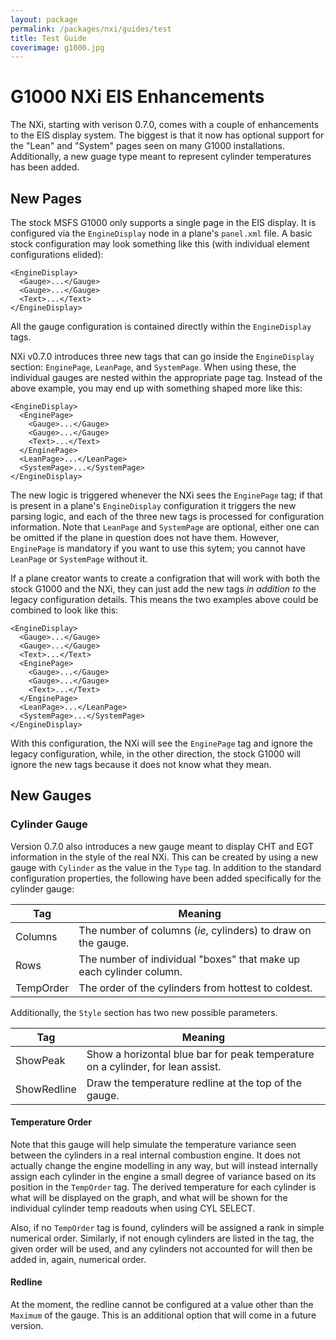 ```yaml
---
layout: package
permalink: /packages/nxi/guides/test
title: Test Guide
coverimage: g1000.jpg
---
```


# G1000 NXi EIS Enhancements

The NXi, starting with verison 0.7.0, comes with a couple of enhancements to the EIS display system.  The biggest is that it now has optional support for the "Lean" and "System" pages seen on many G1000 installations.  Additionally, a new guage type meant to represent cylinder temperatures has been added.

## New Pages

The stock MSFS G1000 only supports  a single page in the EIS display.   It is configured via the `EngineDisplay` node in a plane's `panel.xml` file.  A basic stock configuration may look something like this (with individual element configurations elided):

    <EngineDisplay>
      <Gauge>...</Gauge>
      <Gauge>...</Gauge>
      <Text>...</Text>
    </EngineDisplay>

All the gauge configuration is contained directly within the `EngineDisplay` tags.

NXi v0.7.0 introduces three new tags that can go inside the `EngineDisplay` section:  `EnginePage`, `LeanPage`, and `SystemPage`.  When using these, the individual gauges are nested within the appropriate page tag.  Instead of the above example, you may end up with something shaped more like this:

    <EngineDisplay>
      <EnginePage>
        <Gauge>...</Gauge>
        <Gauge>...</Gauge>
        <Text>...</Text>
      </EnginePage>
      <LeanPage>...</LeanPage>
      <SystemPage>...</SystemPage>
    </EngineDisplay>

The new logic is triggered whenever the NXi sees the `EnginePage` tag;  if that is present in a plane's `EngineDisplay` configuration it triggers the new parsing logic, and each of the three new tags is processed for configuration information.  Note that `LeanPage` and `SystemPage` are optional, either one can be omitted if the plane in question does not have them.  However, `EnginePage` is mandatory if you want to use this sytem; you cannot have `LeanPage` or `SystemPage` without it.

If a plane creator wants to create a configration that will work with both the stock G1000 and the NXi, they can just add the new tags _in addition to_ the legacy configuration details.  This means the two examples above could be combined to look like this:

    <EngineDisplay>
      <Gauge>...</Gauge>
      <Gauge>...</Gauge>
      <Text>...</Text>
      <EnginePage>
        <Gauge>...</Gauge>
        <Gauge>...</Gauge>
        <Text>...</Text>
      </EnginePage>
      <LeanPage>...</LeanPage>
      <SystemPage>...</SystemPage>
    </EngineDisplay>

With this configuration, the NXi will see the `EnginePage` tag and ignore the legacy configuration, while, in the other direction, the stock G1000 will ignore the new tags because it does not know what they mean.

## New Gauges

### Cylinder Gauge

Version 0.7.0 also introduces a new gauge meant to display CHT and EGT information in the style of the real NXi.  This can be created by using a new gauge with `Cylinder` as the value in the `Type` tag.  In addition to the standard configuration properties, the following have been added specifically for the cylinder gauge:

| Tag      | Meaning                                                           |
|----------|-------------------------------------------------------------------|
|Columns   |The number of columns (_ie_, cylinders) to draw on the gauge.      |
|Rows      |The number of individual "boxes" that make up each cylinder column.|
|TempOrder |The order of the cylinders from hottest to coldest.                |

Additionally, the `Style` section has two new possible parameters.

| Tag        | Meaning                                                                       |
|------------|-------------------------------------------------------------------------------|
|ShowPeak    |Show a horizontal blue bar for peak temperature on a cylinder, for lean assist.|
|ShowRedline |Draw the temperature redline at the top of the gauge.                          |

#### Temperature Order

Note that this gauge will help simulate the temperature variance seen between the cylinders in a real internal combustion engine.  It does not actually change the engine modelling in any way, but will instead internally assign each cylinder in the engine a small degree of variance based on its position  in the `TempOrder` tag.  The derived temperature for each cylinder is what will be displayed on the graph, and what will be shown for the individual cylinder temp readouts when using CYL SELECT.

Also, if no `TempOrder` tag is found, cylinders will be assigned a rank in simple numerical order.  Similarly, if not enough cylinders are listed in the tag, the given order will be used, and any cylinders not accounted for will then be added in, again, numerical order.

#### Redline

At the moment, the redline cannot be configured at a value other than the `Maximum` of the gauge.  This is an additional option that will come in a future version.